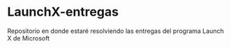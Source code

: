 # LaunchX-entregas
Repositorio en donde estaré resolviendo las entregas del programa Launch X de Microsoft
